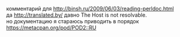 комментарий для http://binsh.ru/2009/06/03/reading-perldoc.html  
да http://translated.by/ давно The Host is not resolvable.  
но документацию я стараюсь приводить в порядок   
https://metacpan.org/pod/POD2::RU  
